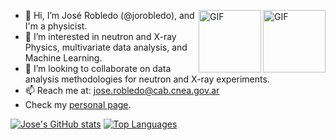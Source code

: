
<div>
<img align="right" height=100 alt="GIF" src="https://2.bp.blogspot.com/-PzDYSTieEuI/WIjAvblpXxI/AAAAAAAAMUQ/r7IJfFZ3748w2wnSYPC3AEB2BiyADRUfQCLcB/s640/Light_dispersion_conceptual_waves.gif" />
 
<img align="right" height=100 alt="GIF" src="https://1.bp.blogspot.com/-r2eUDWXMiGA/WI1lzwaIzII/AAAAAAAAMV0/CkOfyADa23UKHN9epIQywIdcpx80M4aGgCEw/s400/prism-light-dispersion-waves-animation-3.gif" />
 
- 👋 Hi, I’m José Robledo (@jorobledo), and I'm a physicist.
- 👀 I’m interested in neutron and X-ray Physics, multivariate data analysis, and Machine Learning.
- 💞️ I’m looking to collaborate on data analysis methodologies for neutron and X-ray experiments.
- 📫 Reach me at: jose.robledo@cab.cnea.gov.ar
- Check my [personal page](https://jorobledo.github.io/).
</div>

[![Jose's GitHub stats](https://github-readme-stats.vercel.app/api?username=jorobledo&show_icons=true&theme=react)](https://jorobledo.github.io)
[![Top Languages](https://github-readme-stats.vercel.app/api/top-langs/?username=jorobledo&langs_count=3&theme=react)](https://jorobledo.github.io)
 <!---
jorobledo/jorobledo is a ✨ special ✨ repository because its `README.md` (this file) appears on your GitHub profile.
You can click the Preview link to take a look at your changes.
--->
